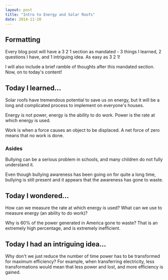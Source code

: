 ```yaml
---
layout: post
title: "Intro to Energy and Solar Roofs"
date: 2014-11-20
---
```


## Formatting

Every blog post will have a 3 2 1 section as mandated - 3 things I learned, 2 questions I have, and 1 intriguing idea. As easy as 3 2 1!

I will also include a brief ramble of thoughts after this mandated section. Now, on to today's content!

## Today I learned...

Solar roofs have tremendous potential to save us on energy, but it will be a long and complicated process to implement on everyone's houses.

Energy is not power, energy is the ability to do work. Power is the rate at which energy is used. 

Work is when a force causes an object to be displaced. A net force of zero means that no work is done.

### Asides

Bullying can be a serious problem in schools, and many children do not fully understand it.

Even though bullying awareness has been going on for quite a long time, bullying is still present and it appears that the awareness has gone to waste.

## Today I wondered...

How can we measure the rate at which energy is used? What can we use to measure energy (an ability to do work)?

Why is 60% of the power generated in America gone to waste? That is an extremely high percentage, and is extremely inefficient.

## Today I had an intriguing idea...

Why don't we just reduce the number of time power has to be transformed for maximum efficiency? For example, when transferring electricity, less transformations would mean that less power and lost, and more efficiency is gained.